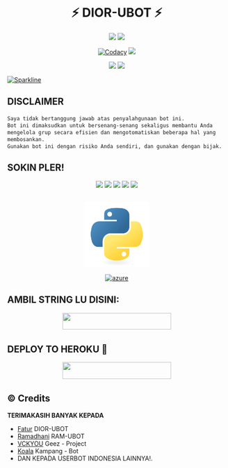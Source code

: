 <h1 align="center">⚡ DIOR-UBOT ⚡</h1>

<p align="center">
    <a href="https://github.com/DIORrios285/DIOR-UBOT/network/members"> <img 
src="https://img.shields.io/github/forks/DIORrios285/DIOR-UBOT?color=marine&logo=github&logoColor=white&style=for-the-badge" /></a>  
    <a href="https://github.com/DIORrios285/DIOR-UBOT/network/members"> <img 
src="https://img.shields.io/github/stars/DIORrios285/DIOR-UBOT?style=for-the-badge&logo=github&logoColor=white" /> 
</a> </p>
<p align="center">
    <a href="https://app.codacy.com/gh/DIORrios285/DIOR-UBOT/dashboard"> <img 
src="https://img.shields.io/codacy/grade/a723cb464d5a4d25be3152b5d71de82d?color=red&logo=codacy&style=for-the-badge" alt="Codacy" /></a> 
    <a href="https://github.com/DIORrios285/DIOR-UBOT"> <img 
src="https://img.shields.io/github/repo-size/DIORrios285/DIOR-UBOT?color=yellow&logo=github&logoColor=white&style=for-the-badge" /></a>
</a> </p>
<p align="center">
    <a href="https://www.python.org/" alt="made-with-python"> <img 
src="https://img.shields.io/badge/Made%20with-Python-black.svg?style=for-the-badge&logo=python&logoColor=blue&color=red" /></a>
    <a href="https://github.com/DIORrios285/DIOR-UBOT/commits/main"> <img 
src="https://img.shields.io/github/last-commit/DIORrios285/FandaMusic?color=yellow&logo=github&logoColor=white&style=for-the-badge" /></a>
</a> </p>

[![Sparkline](https://stars.medv.io/DIORrios285/DIOR-UBOT.svg)](https://stars.medv.io/DIORrios285/DIOR-UBOT)


## DISCLAIMER

```
Saya tidak bertanggung jawab atas penyalahgunaan bot ini.
Bot ini dimaksudkan untuk bersenang-senang sekaligus membantu Anda
mengelola grup secara efisien dan mengotomatiskan beberapa hal yang membosankan.
Gunakan bot ini dengan risiko Anda sendiri, dan gunakan dengan bijak.
```

## SOKIN PLER!
<p>
<p align="center">
    <a href="https://t.me/uurfavboys1" target="blank">
<img src="https://img.shields.io/badge/Fatur%201-2CA5E0?style=for-the-badge&logo=telegram&logoColor=white" /></a>
    <a href="https://t.me/faturdiorjuga" target="blank">
<img src="https://img.shields.io/badge/Fatur%202-2CA5E0?style=for-the-badge&logo=telegram&logoColor=white" /></a>
    <a href="https://t.me/diorplayingwords" target="blank">
<img src="https://img.shields.io/badge/Support%201-2CA5E0?style=for-the-badge&logo=telegram&logoColor=white" /></a>
    <a href="https://t.me/diorplayingwords" target="blank">
<img src="https://img.shields.io/badge/Support%202-2CA5E0?style=for-the-badge&logo=telegram&logoColor=white" /></a>
    <a href="https://instagram.com/fatur.285" target="blank">
<img src="https://img.shields.io/badge/Instagram-2CA5E0?style=for-the-badge&logo=Instagram&logoColor=white" /></a>
</a></p>

##
<p align="center"> 
<a 
href="https://www.python.org" target="_blank"> <img 
src="https://raw.githubusercontent.com/devicons/devicon/master/icons/python/python-original.svg" alt="python" width="150" height="150"/> 
</a> </p>
<p align="center">
<a 
href="https://azure.microsoft.com/en-in/" target="_blank"> <img 
src="https://www.vectorlogo.zone/logos/microsoft_azure/microsoft_azure-icon.svg" alt="azure" width="150" height="150"/> 
</a> </p>



## AMBIL STRING LU DISINI:
<p align="center"><a 
href="https://replit.com/@DIORrios285/DIOR-UBOT-STRING?v=1"><img 
src="https://img.shields.io/badge/Generate%20String%20Sesion-marine?style=flat&logo=replit&logoColor=white" width="250" height="38.60" />
</a></p>

## DEPLOY TO HEROKU 💜
<p align="center"><a 
href="https://heroku.com/deploy?template=https://github.com/DIORrios285/DIOR-UBOT/tree/KEN-UBOT"> <img 
src="https://img.shields.io/badge/Deploy%20To%20Heroku-DE1EFB?style=flat&logo=heroku" width="250" height="38.60" />
</a></p>

## © Credits

 **TERIMAKASIH BANYAK KEPADA**
*   [Fatur](https://github.com/DIORros285/DIOR-UBOT) DIOR-UBOT 
*   [Ramadhani](https://github.com/ramadhani892/RAM-UBOT) RAM-UBOT
*   [VCKYOU](https://github.com/Vckyou/Geez-Project)    Geez - Project
*   [Koala](https://github.com/ManusiaRakitan/Kampang-Bot)    Kampang - Bot
*   DAN KEPADA USERBOT INDONESIA LAINNYA!.
